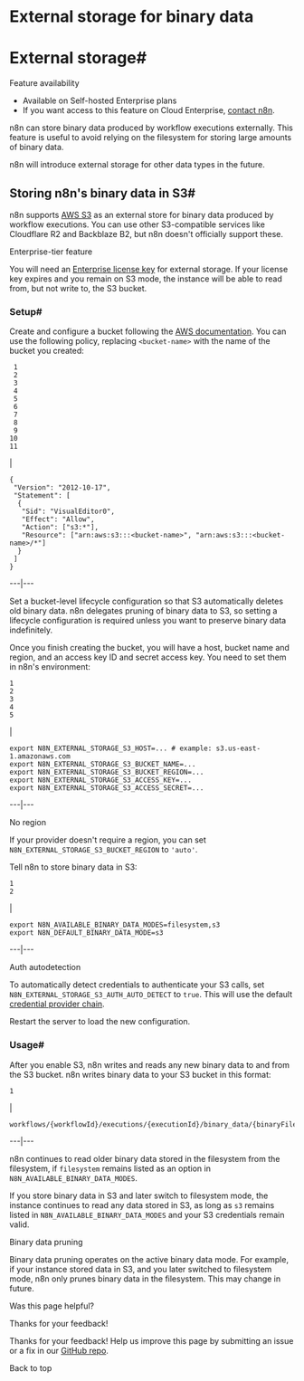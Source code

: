 # External storage for binary data

[ ](https://github.com/n8n-io/n8n-docs/edit/main/docs/hosting/scaling/external-storage.md "Edit this page")

# External storage#

Feature availability

  * Available on Self-hosted Enterprise plans
  * If you want access to this feature on Cloud Enterprise, [contact n8n](https://n8n-community.typeform.com/to/y9X2YuGa).



n8n can store binary data produced by workflow executions externally. This feature is useful to avoid relying on the filesystem for storing large amounts of binary data.

n8n will introduce external storage for other data types in the future.

## Storing n8n's binary data in S3#

n8n supports [AWS S3](https://docs.aws.amazon.com/AmazonS3/latest/userguide/Welcome.html) as an external store for binary data produced by workflow executions. You can use other S3-compatible services like Cloudflare R2 and Backblaze B2, but n8n doesn't officially support these.

Enterprise-tier feature

You will need an [Enterprise license key](../../../license-key/) for external storage. If your license key expires and you remain on S3 mode, the instance will be able to read from, but not write to, the S3 bucket.

### Setup#

Create and configure a bucket following the [AWS documentation](https://docs.aws.amazon.com/AmazonS3/latest/userguide/creating-bucket.html). You can use the following policy, replacing `<bucket-name>` with the name of the bucket you created:
    
    
     1
     2
     3
     4
     5
     6
     7
     8
     9
    10
    11

| 
    
    
    {
     "Version": "2012-10-17",
     "Statement": [
      {
       "Sid": "VisualEditor0",
       "Effect": "Allow",
       "Action": ["s3:*"],
       "Resource": ["arn:aws:s3:::<bucket-name>", "arn:aws:s3:::<bucket-name>/*"]
      }
     ]
    }
      
  
---|---  
  
Set a bucket-level lifecycle configuration so that S3 automatically deletes old binary data. n8n delegates pruning of binary data to S3, so setting a lifecycle configuration is required unless you want to preserve binary data indefinitely.

Once you finish creating the bucket, you will have a host, bucket name and region, and an access key ID and secret access key. You need to set them in n8n's environment:
    
    
    1
    2
    3
    4
    5

| 
    
    
    export N8N_EXTERNAL_STORAGE_S3_HOST=... # example: s3.us-east-1.amazonaws.com
    export N8N_EXTERNAL_STORAGE_S3_BUCKET_NAME=...
    export N8N_EXTERNAL_STORAGE_S3_BUCKET_REGION=...
    export N8N_EXTERNAL_STORAGE_S3_ACCESS_KEY=...
    export N8N_EXTERNAL_STORAGE_S3_ACCESS_SECRET=...
      
  
---|---  
  
No region

If your provider doesn't require a region, you can set `N8N_EXTERNAL_STORAGE_S3_BUCKET_REGION` to `'auto'`.

Tell n8n to store binary data in S3:
    
    
    1
    2

| 
    
    
    export N8N_AVAILABLE_BINARY_DATA_MODES=filesystem,s3
    export N8N_DEFAULT_BINARY_DATA_MODE=s3
      
  
---|---  
  
Auth autodetection

To automatically detect credentials to authenticate your S3 calls, set `N8N_EXTERNAL_STORAGE_S3_AUTH_AUTO_DETECT` to `true`. This will use the default [credential provider chain](https://docs.aws.amazon.com/sdk-for-javascript/v3/developer-guide/setting-credentials-node.html#credchain).

Restart the server to load the new configuration.

### Usage#

After you enable S3, n8n writes and reads any new binary data to and from the S3 bucket. n8n writes binary data to your S3 bucket in this format:
    
    
    1

| 
    
    
    workflows/{workflowId}/executions/{executionId}/binary_data/{binaryFileId}
      
  
---|---  
  
n8n continues to read older binary data stored in the filesystem from the filesystem, if `filesystem` remains listed as an option in `N8N_AVAILABLE_BINARY_DATA_MODES`.

If you store binary data in S3 and later switch to filesystem mode, the instance continues to read any data stored in S3, as long as `s3` remains listed in `N8N_AVAILABLE_BINARY_DATA_MODES` and your S3 credentials remain valid.

Binary data pruning

Binary data pruning operates on the active binary data mode. For example, if your instance stored data in S3, and you later switched to filesystem mode, n8n only prunes binary data in the filesystem. This may change in future.

Was this page helpful? 

Thanks for your feedback! 

Thanks for your feedback! Help us improve this page by submitting an issue or a fix in our [GitHub repo](https://github.com/n8n-io/n8n-docs). 

Back to top 
